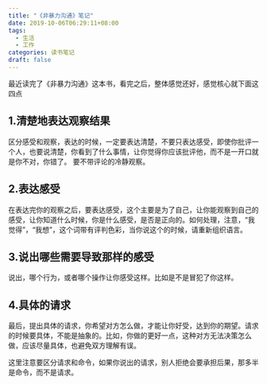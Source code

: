 ```yaml
---
title: "《非暴力沟通》笔记"
date: 2019-10-06T06:29:11+08:00
tags:
  - 生活
  - 工作
categories: 读书笔记
draft: false
---
```


最近读完了《非暴力沟通》这本书，看完之后，整体感觉还好，感觉核心就下面这四点

## 1.清楚地表达观察结果

区分感受和观察，表达的时候，一定要表达清楚，不要只表达感受，即使你批评一个人，也要说清楚，你看到了什么事情，让你觉得你应该批评他，而不是一开口就是你不对，你错了。 要不带评论的冷静观察。

## 2.表达感受

在表达完你的观察之后，要表达感受，这个主要是为了自己，让你能观察到自己的感受，让你知道什么时候，你是什么感受，是否是正向的。如何处理，注意，“我觉得”，“我想”，这个词带有评判色彩，当你说这个的时候，请重新组织语言。

## 3.说出哪些需要导致那样的感受

说出，哪个行为，或者哪个操作让你感受这样。比如是不是冒犯了你这样。

## 4.具体的请求

最后，提出具体的请求，你希望对方怎么做，才能让你好受，达到你的期望。请求的时候要具体，不能是抽象的。比如，你做的更好一点，这种对方无法决策怎么做，应该尽量具体，也避免双方理解有误。

这里注意要区分请求和命令，如果你说出的请求，别人拒绝会要承担后果，那多半是命令，而不是请求。


